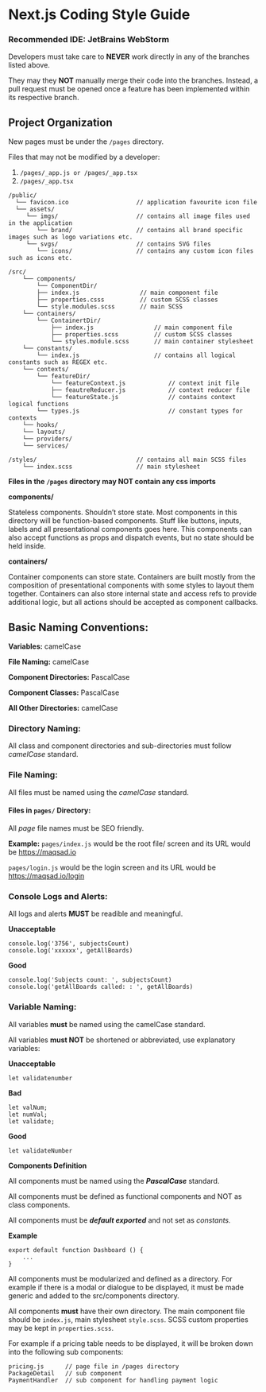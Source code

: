 # Next.js Coding Style Guide

### Recommended IDE: JetBrains WebStorm

Developers must take care to **NEVER** work directly in any of the branches listed above. 

They may they **NOT** manually merge their code into the branches. Instead, a pull request must be opened once a feature has been implemented within its respective branch.

## Project Organization

New pages must be under the `/pages` directory.

Files that may not be modified by a developer:

1. `/pages/_app.js or /pages/_app.tsx`
2. `/pages/_app.tsx`

```
/public/
  └── favicon.ico                   // application favourite icon file
  └── assets/        
     └── imgs/                      // contains all image files used in the application
        └── brand/                  // contains all brand specific images such as logo variations etc.
     └── svgs/                      // contains SVG files
        └── icons/                  // contains any custom icon files such as icons etc.

/src/
    └── components/        
        └── ComponentDir/
        ├── index.js                 // main component file
        ├── properties.csss          // custom SCSS classes
        └── style.modules.scss       // main SCSS
    └── containers/
        └── ContainertDir/
            ├── index.js                 // main component file
            ├── properties.scss          // custom SCSS classes
            └── styles.module.scss       // main container stylesheet
    └── constants/                       
        └── index.js                     // contains all logical constants such as REGEX etc.
    └── contexts/
        └── featureDir/
            └── featureContext.js            // context init file
            ├── feautreReducer.js            // context reducer file
            └── featureState.js              // contains context logical functions
        └── types.js                         // constant types for contexts
    └── hooks/
    └── layouts/
    └── providers/
    └── services/

/styles/                            // contains all main SCSS files
    └── index.scss                  // main stylesheet
```

**Files in the `/pages` directory may NOT contain any css imports**

**components/**

Stateless components. Shouldn’t store state. Most components in this directory will be function-based components. Stuff like buttons, inputs, labels and all presentational components goes here. This components can also accept functions as props and dispatch events, but no state should be held inside.

**containers/**

Container components can store state. Containers are built mostly from the composition of presentational components with some styles to layout them together. Containers can also store internal state and access refs to provide additional logic, but all actions should be accepted as component callbacks.

## Basic Naming Conventions:

**Variables:** camelCase

**File Naming:** camelCase

**Component Directories:** PascalCase

**Component Classes:** PascalCase

**All Other Directories:** camelCase

### Directory Naming:

All class and component directories and sub-directories must follow *camelCase* standard.

### File Naming:

All files must be named using the *camelCase* standard.

#### Files in `pages/` Directory:

All *page* file names must be SEO friendly.

**Example:**
`pages/index.js` would be the root file/ screen and its URL would be https://maqsad.io

`pages/login.js` would be the login screen and its URL would be https://maqsad.io/login

### Console Logs and Alerts:

All logs and alerts **MUST** be readible and meaningful.

**Unacceptable**

    console.log('3756', subjectsCount)
    console.log('xxxxxx', getAllBoards)

**Good**

    console.log('Subjects count: ', subjectsCount)
    console.log('getAllBoards called: : ', getAllBoards)

### Variable Naming:

All variables **must** be named using the camelCase standard.

All variables **must NOT** be shortened or abbreviated, use explanatory variables:

**Unacceptable**

    let validatenumber

**Bad**

    let valNum;
    let numVal;
    let validate;

**Good**

    let validateNumber

**Components Definition**

All components must be named using the ***PascalCase*** standard.

All components must be defined as functional components and NOT as class components.

All components must be ***default exported*** and not set as *constants.*

**Example**

    export default function Dashboard () {
        ...
    }

 All components must be modularized and defined as a directory. For example if there is a modal or dialogue to be displayed, it must be made generic and added to the src/components directory.

 All components **must** have their own directory.  The main component file should be `index.js`, main stylesheet `style.scss`. SCSS custom properties may be kept in `properties.scss`.

 For example if a pricing table needs to be displayed, it will be broken down into the following sub components:

    pricing.js      // page file in /pages directory
    PackageDetail   // sub component
    PaymentHandler  // sub component for handling payment logic

